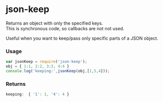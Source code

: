 # json-keep
Returns an object with only the specified keys.  
This is synchronous code, so callbacks are not not used.

Useful when you want to keep/pass only specific parts of a JSON object.

### Usage
```js
var jsonKeep = require('json-keep');
obj = { 1:1, 2:2, 3:3, 4:4 }
console.log('keeping:',jsonKeep(obj,[1,5,4]));
```

### Returns
```js
keeping:  { '1': 1, '4': 4 }
```